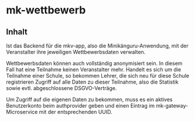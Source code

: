 # mk-wettbewerb

## Inhalt

Ist das Backend für die mkv-app, also die Minikänguru-Anwendung, mit der Veranstalter
ihre jeweiligen Wettbewerbsdaten verwalten.

Wettbewerbsdaten können auch vollständig anonymisiert sein. In diesem Fall hat eine
Teilnahme keinen Veranstalter mehr. Handelt es sich um die Teilnahme einer Schule,
so bekommen Lehrer, die sich neu für diese Schule registrieren Zugriff auf alle Daten
zu dieser Teilnahme, also die Statistik sowie evtl. abgeschlossene DSGVO-Verträge.

Um Zugriff auf die eigenen Daten zu bekommen, muss es ein aktives Benutzerkonto beim authprovider
geben und einen Eintrag im mk-gateway-Microservice mit der entsprechenden UUID.


